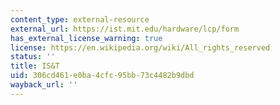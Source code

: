 ```yaml
---
content_type: external-resource
external_url: https://ist.mit.edu/hardware/lcp/form
has_external_license_warning: true
license: https://en.wikipedia.org/wiki/All_rights_reserved
status: ''
title: IS&T
uid: 306cd461-e0ba-4cfc-95bb-73c4482b9dbd
wayback_url: ''
---
```

